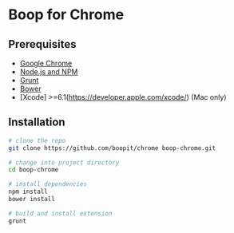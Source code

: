 # Boop for Chrome

## Prerequisites

* [Google Chrome](https://www.google.com/chrome/)
* [Node.js and NPM](https://nodejs.org/)
* [Grunt](http://gruntjs.com)
* [Bower](http://bower.io)
* [Xcode] >=6.1(https://developer.apple.com/xcode/) (Mac only)

## Installation

```sh
# clone the repo
git clone https://github.com/boopit/chrome boop-chrome.git

# change into project directory
cd boop-chrome

# install dependencies
npm install
bower install

# build and install extension
grunt
```
